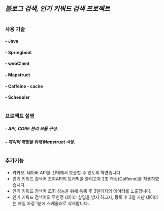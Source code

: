 ## _블로그 검색, 인기 키워드 검색 프로젝트_

#

### 사용 기술

#### - Java

#### - Springboot

#### - webClient

#### - Mapstruct

#### - Caffeine - cache

#### - Scheduler

#

#

### 프로젝트 설명

##### - API, CORE 분리 모듈 구성.

##### - 데이터 매핑을 위해 Mapstruct 사용.

#

#

### 추가기능

- 카카오, 네이버 API를 선택해서 호출할 수 있도록 하였습니다.
- 인기 키워드 검색어 조회API의 트래픽을 줄이고자 2초 캐싱(Caffeine)을 적용하였습니다.
- 인기 키워드 검색어 조회 성능을 위해 등록 후 3일까지의 데이터를 노출합니다.
- 인기 키워드 검색어의 무한정 데이터 삽입을 방지 하고자, 등록 후 3일 지난 데이터는 매일 자정 1분에 스케줄러로 삭제합니다.